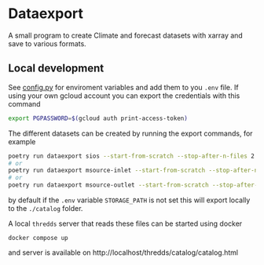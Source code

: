 # Dataexport

A small program to create Climate and forecast datasets with xarray and save to various formats.

## Local development

See [config.py](./dataexport/config.py) for enviroment variables and add them to you `.env` file.
If using your own gcloud account you can export the credentials with this command

```bash
export PGPASSWORD=$(gcloud auth print-access-token)
```

The different datasets can be created by running the export commands, for example

```bash
poetry run dataexport sios --start-from-scratch --stop-after-n-files 2
# or
poetry run dataexport msource-inlet --start-from-scratch --stop-after-n-files 1 --acdd
# or
poetry run dataexport msource-outlet --start-from-scratch --stop-after-n-files 2 --acdd
```

by default if the `.env` variable `STORAGE_PATH` is not set this will export locally to the `./catalog` folder.

A local `thredds` server that reads these files can be started using docker

```base
docker compose up
```

and server is available on http://localhost/thredds/catalog/catalog.html
